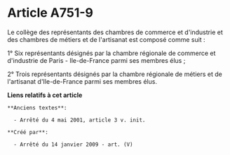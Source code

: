 # Article A751-9

Le collège des représentants des chambres de commerce et d'industrie et des chambres de métiers et de l'artisanat est composé
comme suit :

1° Six représentants désignés par la chambre régionale de commerce et d'industrie de Paris - Ile-de-France parmi ses membres
élus ;

2° Trois représentants désignés par la chambre régionale de métiers et de l'artisanat d'Ile-de-France parmi ses membres élus.

**Liens relatifs à cet article**

	**Anciens textes**:

	  - Arrêté du 4 mai 2001, article 3 v. init.

	**Créé par**:

	  - Arrêté du 14 janvier 2009 - art. (V)
